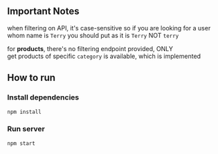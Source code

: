 ## Important Notes
when filtering on API, it's case-sensitive so if you are looking for a user
whom name is `Terry` you should put as it is `Terry` NOT `terry`

for <b>products</b>, there's no filtering endpoint provided, ONLY <br>
get products of specific `category` is available, which is implemented
## How to run
### Install dependencies
```shell
npm install
```

### Run server
```shell
npm start
```
